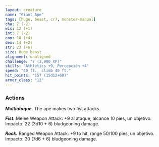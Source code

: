 ```yaml
---
layout: creature
name: "Giant Ape"
tags: [huge, beast, cr7, monster-manual]
cha: 7 (-2)
wis: 12 (+1)
int: 7 (-2)
con: 18 (+4)
dex: 14 (+2)
str: 23 (+6)
size: Huge beast
alignment: unaligned
challenge: "7 (2,900 XP)"
skills: "Athletics +9, Percepción +4"
speed: "40 ft., climb 40 ft."
hit_points: "157 (15d12+60)"
armor_class: "12"
---
```


### Actions

***Multiataque.*** The ape makes two fist attacks.

***Fist.*** Melee Weapon Attack: +9 al ataque, alcance 10 pies, un objetivo. Impacto: 22 (3d10 + 6) bludgeoning damage.

***Rock.*** Ranged Weapon Attack: +9 to hit, range 50/100 pies, un objetivo. Impacto: 30 (7d6 + 6) bludgeoning damage.